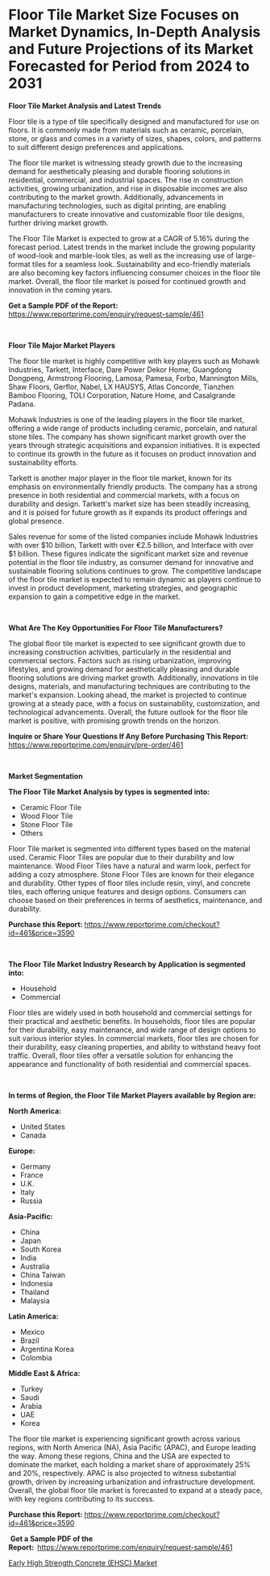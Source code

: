 <p><h1>Floor Tile Market Size Focuses on Market Dynamics, In-Depth Analysis and Future Projections of its Market Forecasted for Period from 2024 to 2031</h1></p><p><strong>Floor Tile Market Analysis and Latest Trends</strong></p>
<p><p>Floor tile is a type of tile specifically designed and manufactured for use on floors. It is commonly made from materials such as ceramic, porcelain, stone, or glass and comes in a variety of sizes, shapes, colors, and patterns to suit different design preferences and applications.</p><p>The floor tile market is witnessing steady growth due to the increasing demand for aesthetically pleasing and durable flooring solutions in residential, commercial, and industrial spaces. The rise in construction activities, growing urbanization, and rise in disposable incomes are also contributing to the market growth. Additionally, advancements in manufacturing technologies, such as digital printing, are enabling manufacturers to create innovative and customizable floor tile designs, further driving market growth.</p><p>The Floor Tile Market is expected to grow at a CAGR of 5.16% during the forecast period. Latest trends in the market include the growing popularity of wood-look and marble-look tiles, as well as the increasing use of large-format tiles for a seamless look. Sustainability and eco-friendly materials are also becoming key factors influencing consumer choices in the floor tile market. Overall, the floor tile market is poised for continued growth and innovation in the coming years.</p></p>
<p><strong>Get a Sample PDF of the Report:&nbsp;</strong> <a href="https://www.reportprime.com/enquiry/request-sample/461">https://www.reportprime.com/enquiry/request-sample/461</a></p>
<p>&nbsp;</p>
<p><strong>Floor Tile Major Market Players</strong></p>
<p><p>The floor tile market is highly competitive with key players such as Mohawk Industries, Tarkett, Interface, Dare Power Dekor Home, Guangdong Dongpeng, Armstrong Flooring, Lamosa, Pamesa, Forbo, Mannington Mills, Shaw Floors, Gerflor, Nabel, LX HAUSYS, Atlas Concorde, Tianzhen Bamboo Flooring, TOLI Corporation, Nature Home, and Casalgrande Padana.</p><p>Mohawk Industries is one of the leading players in the floor tile market, offering a wide range of products including ceramic, porcelain, and natural stone tiles. The company has shown significant market growth over the years through strategic acquisitions and expansion initiatives. It is expected to continue its growth in the future as it focuses on product innovation and sustainability efforts.</p><p>Tarkett is another major player in the floor tile market, known for its emphasis on environmentally friendly products. The company has a strong presence in both residential and commercial markets, with a focus on durability and design. Tarkett's market size has been steadily increasing, and it is poised for future growth as it expands its product offerings and global presence.</p><p>Sales revenue for some of the listed companies include Mohawk Industries with over $10 billion, Tarkett with over €2.5 billion, and Interface with over $1 billion. These figures indicate the significant market size and revenue potential in the floor tile industry, as consumer demand for innovative and sustainable flooring solutions continues to grow. The competitive landscape of the floor tile market is expected to remain dynamic as players continue to invest in product development, marketing strategies, and geographic expansion to gain a competitive edge in the market.</p></p>
<p>&nbsp;</p>
<p><strong>What Are The Key Opportunities For Floor Tile Manufacturers?</strong></p>
<p><p>The global floor tile market is expected to see significant growth due to increasing construction activities, particularly in the residential and commercial sectors. Factors such as rising urbanization, improving lifestyles, and growing demand for aesthetically pleasing and durable flooring solutions are driving market growth. Additionally, innovations in tile designs, materials, and manufacturing techniques are contributing to the market's expansion. Looking ahead, the market is projected to continue growing at a steady pace, with a focus on sustainability, customization, and technological advancements. Overall, the future outlook for the floor tile market is positive, with promising growth trends on the horizon.</p></p>
<p><strong>Inquire or Share Your Questions If Any Before Purchasing This Report:</strong> <a href="https://www.reportprime.com/enquiry/pre-order/461">https://www.reportprime.com/enquiry/pre-order/461</a></p>
<p>&nbsp;</p>
<p><strong>Market Segmentation</strong></p>
<p><strong>The Floor Tile Market Analysis by types is segmented into:</strong></p>
<p><ul><li>Ceramic Floor Tile</li><li>Wood Floor Tile</li><li>Stone Floor Tile</li><li>Others</li></ul></p>
<p><p>Floor Tile market is segmented into different types based on the material used. Ceramic Floor Tiles are popular due to their durability and low maintenance. Wood Floor Tiles have a natural and warm look, perfect for adding a cozy atmosphere. Stone Floor Tiles are known for their elegance and durability. Other types of floor tiles include resin, vinyl, and concrete tiles, each offering unique features and design options. Consumers can choose based on their preferences in terms of aesthetics, maintenance, and durability.</p></p>
<p><strong>Purchase this Report:&nbsp;</strong><a href="https://www.reportprime.com/checkout?id=461&price=3590">https://www.reportprime.com/checkout?id=461&price=3590</a></p>
<p>&nbsp;</p>
<p><strong>The Floor Tile Market Industry Research by Application is segmented into:</strong></p>
<p><ul><li>Household</li><li>Commercial</li></ul></p>
<p><p>Floor tiles are widely used in both household and commercial settings for their practical and aesthetic benefits. In households, floor tiles are popular for their durability, easy maintenance, and wide range of design options to suit various interior styles. In commercial markets, floor tiles are chosen for their durability, easy cleaning properties, and ability to withstand heavy foot traffic. Overall, floor tiles offer a versatile solution for enhancing the appearance and functionality of both residential and commercial spaces.</p></p>
<p>&nbsp;</p>
<p><strong>In terms of Region, the Floor Tile Market Players available by Region are:</strong></p>
<p>
    <p> <strong> North America: </strong>
        <ul>
            <li>United States</li>
            <li>Canada</li>
        </ul>
        </p> 
    <p> <strong> Europe: </strong>
        <ul>
            <li>Germany</li>
            <li>France</li>
            <li>U.K.</li>
            <li>Italy</li>
            <li>Russia</li>
        </ul>
        </p> 
    <p> <strong> Asia-Pacific: </strong>
        <ul>
            <li>China</li>
            <li>Japan</li>
            <li>South Korea</li>
            <li>India</li>
            <li>Australia</li>
            <li>China Taiwan</li>
            <li>Indonesia</li>
            <li>Thailand</li>
            <li>Malaysia</li>
        </ul>
        </p> 
    <p> <strong> Latin America: </strong>
        <ul>
            <li>Mexico</li>
            <li>Brazil</li>
            <li>Argentina Korea</li>
            <li>Colombia</li>
        </ul>
        </p> 
    <p> <strong> Middle East & Africa: </strong>
        <ul>
            <li>Turkey</li>
            <li>Saudi</li>
            <li>Arabia</li>
            <li>UAE</li>
            <li>Korea</li>
        </ul>
    </p>
    </p>
<p><p>The floor tile market is experiencing significant growth across various regions, with North America (NA), Asia Pacific (APAC), and Europe leading the way. Among these regions, China and the USA are expected to dominate the market, each holding a market share of approximately 25% and 20%, respectively. APAC is also projected to witness substantial growth, driven by increasing urbanization and infrastructure development. Overall, the global floor tile market is forecasted to expand at a steady pace, with key regions contributing to its success.</p></p>
<p><strong>Purchase this Report: </strong><a href="https://www.reportprime.com/checkout?id=461&price=3590">https://www.reportprime.com/checkout?id=461&price=3590</a></p>
<p>&nbsp;<strong>Get a Sample PDF of the Report:&nbsp;&nbsp;</strong><a href="https://www.reportprime.com/enquiry/request-sample/461">https://www.reportprime.com/enquiry/request-sample/461</a></p>
<p><strong></strong></p>
<p><p><a href="https://woozy-pyroraptor-a1f.notion.site/Early-High-Strength-Concrete-EHSC-Market-with-the-goal-of-estimating-the-market-size-and-future-gr-774962f0b4c8456c83734993eeae1018">Early High Strength Concrete (EHSC) Market</a></p></p>